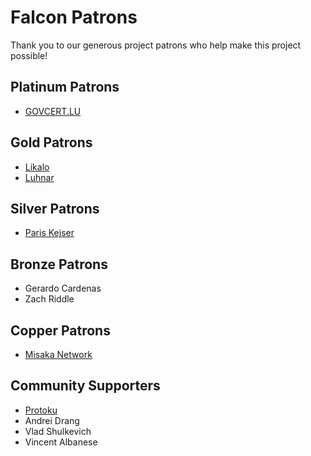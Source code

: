 # Falcon Patrons

Thank you to our generous project patrons who help make this project possible!

## Platinum Patrons

* [GOVCERT.LU](https://www.govcert.lu/)

## Gold Patrons

* [Likalo](https://www.likalo.com/)
* [Luhnar](https://www.luhnar.com/)

## Silver Patrons

* [Paris Kejser](https://www.pnk.sh/python-falcon)

## Bronze Patrons

* Gerardo Cardenas
* Zach Riddle

## Copper Patrons

* [Misaka Network](https://www.misaka.io/)

## Community Supporters

* [Protoku](https://protoku.io/)
* Andrei Drang
* Vlad Shulkevich
* Vincent Albanese
